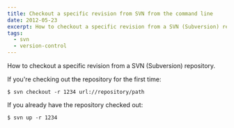 ```yaml
---
title: Checkout a specific revision from SVN from the command line
date: 2012-05-23
excerpt: How to checkout a specific revision from a SVN (Subversion) repository.
tags:
  - svn
  - version-control
---
```


How to checkout a specific revision from a SVN (Subversion) repository.

If you're checking out the repository for the first time:

```language-bash
$ svn checkout -r 1234 url://repository/path
```

If you already have the repository checked out:

```language-bash
$ svn up -r 1234
```
